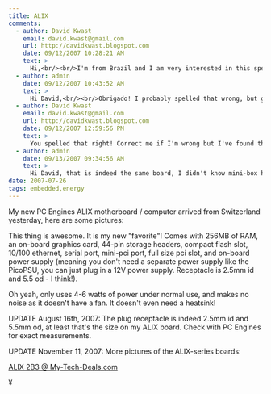 ```yaml
---
title: ALIX
comments:
  - author: David Kwast
    email: david.kwast@gmail.com
    url: http://davidkwast.blogspot.com
    date: 09/12/2007 10:28:21 AM
    text: >
      Hi,<br/><br/>I'm from Brazil and I am very interested in this specific motherboard. Could you tell me how this board is working? Which OS are you using? The shipping to you country was expensive?<br/><br/>Thanks for the attention, I'm waiting to hear from you<br/><br/>David Kwast
  - author: admin
    date: 09/12/2007 10:43:52 AM
    text: >
      Hi David,<br/><br/>Obrigado! I probably spelled that wrong, but greetings from the USA! Glad you found our website. This board is awesome! I just did a bunch of tests on it using the geode-aes security block and the results are amazing for such a minimal board:<br/><br/><a href="http://www.docunext.com/2.6.22_with_OCF" rel="nofollow">http://www.docunext.com/wiki/My_Notes_on_Patching_2.6.22_with_OCF</a><br/><br/>I've shipped a couple of batches from Switzerland and found the prices for using Swiss Post were much better than using UPS, more about that here:<br/><br/><a href="http://www.informedshipping.com/blog/2007/08/24/ups-international-shipping-ouch/" rel="nofollow">http://www.informedshipping.com/blog/2007/08/24/ups-international-shipping-ouch/</a><br/><br/>The shipping for swiss post in my experience ranged from $30 - $50 USD depending on weight.<br/><br/>Where in Brazil are you? I visited Rio, San Paulo, and Brasilia as a youth - it is a beautiful country. :)
  - author: David Kwast
    email: david.kwast@gmail.com
    url: http://davidkwast.blogspot.com
    date: 09/12/2007 12:59:56 PM
    text: >
      You spelled that right! Correct me if I'm wrong but I've found this board there in mini-box (http://www.mini-box.com/Alix-1C-Board-1-LAN-1-MINI-PCI?sc=8&amp;category=99). I think that it may be a little cheaper than ordering from Zürich.<br/><br/>I am in Sao Paulo and incredibly I never went to Rio and Brasilia. I'm interest in this board to do multimedia applications like Jukebox controlled by XML-RPC, BlueTooth, etc.<br/><br/>I visited Disney World twice when I was young.<br/><br/>Feel free to contact me by e-mail to talk more about embedded solutions.<br/><br/>Best regards
  - author: admin
    date: 09/13/2007 09:34:56 AM
    text: >
      Hi David, that is indeed the same board, I didn't know mini-box had them in stock. I've also ordered from them and was satisfied with their service. FYI - the ALIX doesn't need a power supply (but it does need an adapter), but mini-box makes some great power supplies for other mini-itx boards like the D201GLY intel little valley. See this information for more about that:<br/><br/><a href="http://www.docunext.com/2007/06/intels-little-valley-mini-itx-board/" rel="nofollow">http://www.docunext.com/2007/06/22/intels-little-valley-mini-itx-board/</a><br/><br/>I like the PW-200M for the d201ly, and the picoPSU for the dg965ss, though that board isn't mini-itx.<br/><br/>What voltage is the electricity in Brazil? And plug design?
date: 2007-07-26
tags: embedded,energy
---
```

My new PC Engines ALIX motherboard / computer arrived from Switzerland yesterday, here are some pictures:



This thing is awesome. It is my new "favorite"! Comes with 256MB of RAM, an on-board graphics card, 44-pin storage headers, compact flash slot, 10/100 ethernet, serial port, mini-pci port, full size pci slot, and on-board power supply (meaning you don't need a separate power supply like the PicoPSU, you can just plug in a 12V power supply. Receptacle is 2.5mm id and 5.5 od - I think!).

Oh yeah, only uses 4-6 watts of power under normal use, and makes no noise as it doesn't have a fan. It doesn't even need a heatsink!

UPDATE August 16th, 2007: The plug receptacle is indeed 2.5mm id and 5.5mm od, at least that's the size on my ALIX board. Check with PC Engines for exact measurements.

UPDATE November 11, 2007: More pictures of the ALIX-series boards:

<a href="http://www.my-tech-deals.com/blog/2007/09/pc-engines-alix-with-the-amd-geode-lx800.html">ALIX 2B3 @ My-Tech-Deals.com</a>

¥

